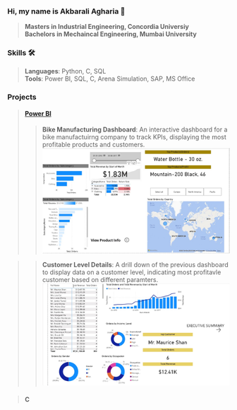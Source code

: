 ### Hi, my name is Akbarali Agharia 👋
>**Masters in Industrial Engineering, Concordia Universiy**  
>**Bachelors in Mechaincal Engineering, Mumbai University**

### Skills 🛠️
> **Languages**: Python, C, SQL  
> **Tools**: Power BI, SQL, C, Arena Simulation, SAP, MS Office

### Projects 

>#### [Power BI](https://github.com/akbarali2/PowerBI)
>>**Bike Manufacturing Dashboard**: An interactive dashboard for a bike manufactuirng company to track KPIs, displaying the most profitable products and customers.
![Dashboard](https://github.com/akbarali2/PowerBI/blob/main/dashboard.jpg)



>>**Customer Level Details**: A drill down of the previous dashboard to display data on a customer level, indicating most profitavle customer based on different paramters.
![cx detail](https://github.com/akbarali2/PowerBI/blob/main/customer_level_info.jpg)



>#### C 











<!--
**akbarali2/akbarali2** is a ✨ _special_ ✨ repository because its `README.md` (this file) appears on your GitHub profile.

Here are some ideas to get you started:

- 🔭 I’m currently working on ...
- 🌱 I’m currently learning ...
- 👯 I’m looking to collaborate on ...
- 🤔 I’m looking for help with ...
- 💬 Ask me about ...
- 📫 How to reach me: ...
- 😄 Pronouns: ...
- ⚡ Fun fact: ...
-->
